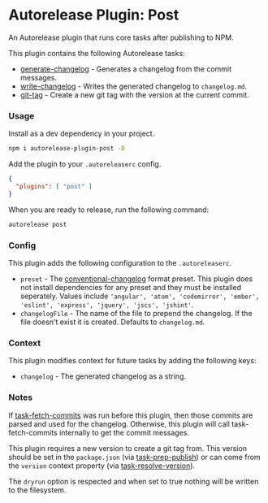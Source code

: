 # Autorelease Plugin: Post

An Autorelease plugin that runs core tasks after publishing to NPM.

This plugin contains the following Autorelease tasks:

- [generate-changelog](../autorelease-task-generate-changelog) - Generates a changelog from the commit messages.
- [write-changelog](../autorelease-task-write-changelog) - Writes the generated changelog to `changelog.md`.
- [git-tag](../autorelease-task-git-tag) - Create a new git tag with the version at the current commit.

### Usage

Install as a dev dependency in your project.

```bash
npm i autorelease-plugin-post -D
```

Add the plugin to your `.autoreleaserc` config.

```json
{
  "plugins": [ "post" ]
}
```

When you are ready to release, run the following command:

```bash
autorelease post
```

### Config

This plugin adds the following configuration to the `.autoreleaserc`.

- `preset` - The [conventional-changelog](http://ghub.io/conventional-changelog) format preset. This plugin does not install dependencies for any preset and they must be installed seperately. Values include `'angular', 'atom', 'codemirror', 'ember', 'eslint', 'express', 'jquery', 'jscs', 'jshint'`.
- `changelogFile` - The name of the file to prepend the changelog. If the file doesn't exist it is created. Defaults to `changelog.md`.

### Context

This plugin modifies context for future tasks by adding the following keys:

- `changelog` - The generated changelog as a string.

### Notes

If [task-fetch-commits](../autorelease-task-fetch-commits) was run before this plugin, then those commits are parsed and used for the changelog. Otherwise, this plugin will call task-fetch-commits internally to get the commit messages.

This plugin requires a new version to create a git tag from. This version should be set in the `package.json` (via [task-prep-publish](../autorelease-task-prep-publish)) or can come from the `version` context property (via [task-resolve-version](../autorelease-task-resolve-version)).

The `dryrun` option is respected and when set to true nothing will be written to the filesystem.
